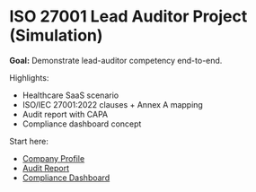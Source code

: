 # ISO 27001 Lead Auditor Project (Simulation)

**Goal:** Demonstrate lead-auditor competency end-to-end.

Highlights:
- Healthcare SaaS scenario
- ISO/IEC 27001:2022 clauses + Annex A mapping
- Audit report with CAPA
- Compliance dashboard concept

Start here:
- [Company Profile](01-company-profile.md)
- [Audit Report](05-audit-report.md)
- [Compliance Dashboard](08-compliance-dashboard.md)
